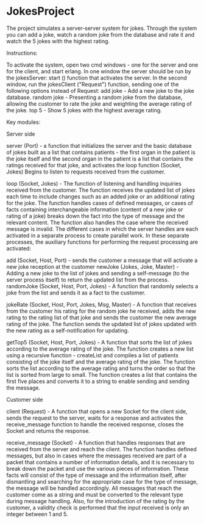 # JokesProject

The project simulates a server-server system for jokes. Through the system you can add a joke, watch a random joke from the database and rate it and watch the 5 jokes with the highest rating.

Instructions:

To activate the system, open two cmd windows - one for the server and one for the client, and start erlang.
In one window the server should be run by the jokesServer: start () function that activates the server.
In the second window, run the jokesClient ("Request") function, sending one of the following options instead of Request:
add joke - Add a new joke to the joke database.
random joke - Presenting a random joke from the database, allowing the customer to rate the joke and weighting the average rating of the joke.
top 5 - Show 5 jokes with the highest average rating.

Key modules:

Server side

server (Port) - a function that initializes the server and the basic database of jokes built as a list that contains patients - the first organ in the patient is the joke itself and the second organ in the patient is a list that contains the ratings received for that joke, and activates the loop function (Socket, Jokes) Begins to listen to requests received from the customer.

loop (Socket, Jokes) - The function of listening and handling inquiries received from the customer. The function receives the updated list of jokes each time to include changes such as an added joke or an additional rating for the joke. The function handles cases of defined messages, or cases of facts containing interchangeable information (content of a new joke or rating of a joke) breaks down the fact into the type of message and the relevant content. The function also handles the case where the received message is invalid. The different cases in which the server handles are each activated in a separate process to create parallel work. In these separate processes, the auxiliary functions for performing the request processing are activated:

add (Socket, Host, Port) - sends the customer a message that will activate a new joke reception at the customer
newJoke (Jokes, Joke, Master) - Adding a new joke to the list of jokes and sending a self-message (to the server process itself) to return the updated list from the process.
randomJoke (Socket, Host, Port, Jokes) - A function that randomly selects a joke from the list and sends it as a fact to the customer.

jokeRate (Socket, Host, Port, Jokes, Msg, Master) - A function that receives from the customer his rating for the random joke he received, adds the new rating to the rating list of that joke and sends the customer the new average rating of the joke. The function sends the updated list of jokes updated with the new rating as a self-notification for updating.

getTop5 (Socket, Host, Port, Jokes) - A function that sorts the list of jokes according to the average rating of the joke. The function creates a new list using a recursive function - createList and compiles a list of patients consisting of the joke itself and the average rating of the joke. The function sorts the list according to the average rating and turns the order so that the list is sorted from large to small. The function creates a list that contains the first five places and converts it to a string to enable sending and sending the message.

Customer side

client (Request) - A function that opens a new Socket for the client side, sends the request to the server, waits for a response and activates the receive_message function to handle the received response, closes the Socket and returns the response.

receive_message (Socket) - A function that handles responses that are received from the server and reach the client. The function handles defined messages, but also in cases where the messages received are part of a packet that contains a number of information details, and it is necessary to break down the packet and use the various pieces of information. These facts will consist of the type of message and the information itself, after dismantling and searching for the appropriate case for the type of message, the message will be handled accordingly. All messages that reach the customer come as a string and must be converted to the relevant type during message handling. Also, for the introduction of the rating by the customer, a validity check is performed that the input received is only an integer between 1 and 5.
